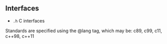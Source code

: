 Interfaces
----------

- `.h` C interfaces

Standards are specified using the @lang tag, which may be:
  c89, c99, c11, c++98, c++11